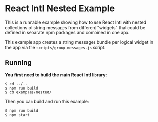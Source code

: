 React Intl Nested Example
=========================

This is a runnable example showing how to use React Intl with nested collections of string messages from different "widgets" that could be defined in separate npm packages and combined in one app.

This example app creates a string messages bundle per logical widget in the app via the `scripts/group-messages.js` script.

## Running

**You first need to build the main React Intl library:**

```
$ cd ../..
$ npm run build
$ cd examples/nested/
```

Then you can build and run this example:

```
$ npm run build
$ npm start
```
